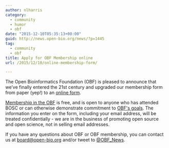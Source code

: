 ```yaml
---
author: nlharris
category:
  - community
  - humor
  - obf
date: "2015-12-10T05:35:13+00:00"
guid: http://news.open-bio.org/news/?p=1445
tag:
  - community
  - obf
title: Apply for OBF Membership online
url: /2015/12/10/online-membership-form/

---
```

The Open Bioinformatics Foundation (OBF) is pleased to announce that we’ve finally entered the 21st century and upgraded our membership form from paper (yep!) to an [online form](https://goo.gl/l6WJ23 "OBF membership form").

[Membership in the OBF](/obf-hugo-test/wiki/Membership) is free, and is open to anyone who has attended BOSC or can otherwise demonstrate commitment to [OBF's goals](/obf-hugo-test/wiki/Main_Page#About_Us). The information you enter on the form, including your email address, will be treated confidentially - we are in the business of promoting open source and open science, not in selling email addresses.

If you have any questions about OBF or OBF membership, you can contact us at board@open-bio.org and/or tweet to [@OBF\_News](https://twitter.com/obf_news).
